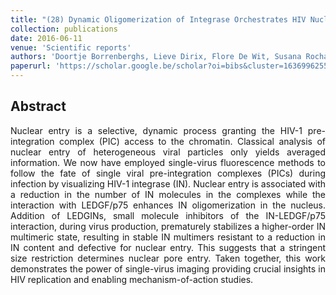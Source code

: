 ```yaml
---
title: "(28) Dynamic Oligomerization of Integrase Orchestrates HIV Nuclear Entry"
collection: publications
date: 2016-06-11
venue: 'Scientific reports'
authors: 'Doortje Borrenberghs, Lieve Dirix, Flore De Wit, Susana Rocha, Jolien Blokken, Stéphanie De Houwer, Rik Gijsbers, Frauke Christ, Johan Hofkens, Jelle Hendrix, Zeger Debyser'
paperurl: 'https://scholar.google.be/scholar?oi=bibs&cluster=16369962557174192966&btnI=1&hl=en'
---
```

<h2> Abstract </h2>
<p align= "justify">
Nuclear entry is a selective, dynamic process granting the HIV-1 pre-integration complex (PIC) access to the chromatin. Classical analysis of nuclear entry of heterogeneous viral particles only yields averaged information. We now have employed single-virus fluorescence methods to follow the fate of single viral pre-integration complexes (PICs) during infection by visualizing HIV-1 integrase (IN). Nuclear entry is associated with a reduction in the number of IN molecules in the complexes while the interaction with LEDGF/p75 enhances IN oligomerization in the nucleus. Addition of LEDGINs, small molecule inhibitors of the IN-LEDGF/p75 interaction, during virus production, prematurely stabilizes a higher-order IN multimeric state, resulting in stable IN multimers resistant to a reduction in IN content and defective for nuclear entry. This suggests that a stringent size restriction determines nuclear pore entry. Taken together, this work demonstrates the power of single-virus imaging providing crucial insights in HIV replication and enabling mechanism-of-action studies.
